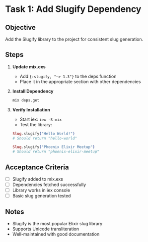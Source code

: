 # Task 1: Add Slugify Dependency

## Objective
Add the Slugify library to the project for consistent slug generation.

## Steps

1. **Update mix.exs**
   - Add `{:slugify, "~> 1.3"}` to the deps function
   - Place it in the appropriate section with other dependencies

2. **Install Dependency**
   ```bash
   mix deps.get
   ```

3. **Verify Installation**
   - Start iex: `iex -S mix`
   - Test the library:
   ```elixir
   Slug.slugify("Hello World!")
   # Should return "hello-world"
   
   Slug.slugify("Phoenix Elixir Meetup")
   # Should return "phoenix-elixir-meetup"
   ```

## Acceptance Criteria
- [ ] Slugify added to mix.exs
- [ ] Dependencies fetched successfully
- [ ] Library works in iex console
- [ ] Basic slug generation tested

## Notes
- Slugify is the most popular Elixir slug library
- Supports Unicode transliteration
- Well-maintained with good documentation